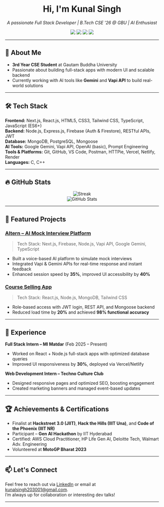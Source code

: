 <h1 align="center">Hi, I'm Kunal Singh</h1>
<p align="center">
  <i>A passionate Full Stack Developer | B.Tech CSE '26 @ GBU | AI Enthusiast</i>
</p>

<p align="center">
  <a href="mailto:kunalsingh203001@gmail.com"><img src="https://img.shields.io/badge/Gmail-D14836?style=flat-square&logo=gmail&logoColor=white"/></a>
  <a href="https://www.linkedin.com/in/kunal-singh-454368289/"><img src="https://img.shields.io/badge/LinkedIn-blue?style=flat-square&logo=linkedin&logoColor=white" /></a>
  <a href="https://github.com/72897"><img src="https://img.shields.io/badge/GitHub-100000?style=flat-square&logo=github&logoColor=white" /></a>
  <a href="https://mock-interview-platform-three.vercel.app/sign-in"><img src="https://img.shields.io/badge/Live-AItern-green?style=flat-square&logo=vercel&logoColor=white"/></a>
</p>

---

## 🧠 About Me

- **3rd Year CSE Student** at Gautam Buddha University  
- Passionate about building full-stack apps with modern UI and scalable backend  
- Currently working with AI tools like **Gemini** and **Vapi API** to build real-world solutions  

---

## 🛠️ Tech Stack

**Frontend:** Next.js, React.js, HTML5, CSS3, Tailwind CSS, TypeScript, JavaScript (ES6+)  
**Backend:** Node.js, Express.js, Firebase (Auth & Firestore), RESTful APIs, JWT  
**Database:** MongoDB, PostgreSQL, Mongoose  
**AI Tools:** Google Gemini, Vapi API, OpenAI (basic), Prompt Engineering  
**Tools & Platforms:** Git, GitHub, VS Code, Postman, HTTPie, Vercel, Netlify, Render  
**Languages:** C, C++

---

## 🔥 GitHub Stats

<p align="center">
  <img src="https://github-readme-streak-stats.herokuapp.com?user=72897&theme=radical" alt="Streak" />
  <br/>
  <img src="https://github-readme-stats.vercel.app/api?username=72897&show_icons=true&theme=radical&include_all_commits=true" alt="GitHub Stats" />
</p>

---

## 🚀 Featured Projects

### [AItern – AI Mock Interview Platform](https://mock-interview-platform-three.vercel.app/)
> Tech Stack: Next.js, Firebase, Node.js, Vapi API, Google Gemini, TypeScript  
- Built a voice-based AI platform to simulate mock interviews  
- Integrated Vapi & Gemini APIs for real-time response and instant feedback  
- Enhanced session speed by **35%**, improved UI accessibility by **40%**

### [Course Selling App](https://studynotion-course.vercel.app/)
> Tech Stack: React.js, Node.js, MongoDB, Tailwind CSS  
- Role-based access with JWT login, REST API, and Mongoose backend  
- Reduced load time by **20%** and achieved **98% functional accuracy**

---

## 📜 Experience

**Full Stack Intern – MI Matdar** (Feb 2025 – Present)  
- Worked on React + Node.js full-stack apps with optimized database queries  
- Improved UI responsiveness by **30%**, deployed via Vercel/Netlify  

**Web Development Intern – Techno Culture Club**  
- Designed responsive pages and optimized SEO, boosting engagement  
- Created marketing banners and managed event-based updates  

---

## 🏆 Achievements & Certifications

- Finalist at **Hackstreet 3.0 (JIIT)**, **Hack the Hills (IIIT Una)**, and **Code of the Phoenix (IIIT NR)**  
- Participant – **Gen AI Hackathon** by IIT Hyderabad  
- Certified: AWS Cloud Practitioner, HP Life Gen AI, Deloitte Tech, Walmart Adv. Engineering  
- Volunteered at **MotoGP Bharat 2023**

---

## 📫 Let's Connect

Feel free to reach out via [LinkedIn](https://www.linkedin.com/in/kunal-singh-454368289/) or email at kunalsingh203001@gmail.com.  
I’m always up for collaboration or interesting dev talks!

---

